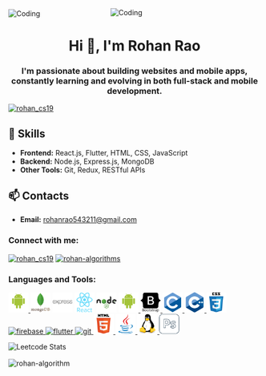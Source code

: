 
<img align="center" alt="Coding" width="1000" src="https://media.licdn.com/dms/image/C5616AQHdAZwmlt3-MQ/profile-displaybackgroundimage-shrink_200_800/0/1628742030836?e=2147483647&v=beta&t=-EQU_CDIBdknkrwEb5j8j7tnMPunCxBw85L684qWg_k">
<img align="right" alt="Coding" width="300" src="https://miro.medium.com/v2/resize:fit:1400/1*4fNBO_UDYEVxM0E5T2FyJQ.gif">
<h1 align="center">Hi 👋, I'm Rohan Rao</h1>
<h3 align="center">I'm passionate about building websites and mobile apps, constantly learning and evolving in both full-stack and mobile development.
</h3>

<p align="left"> <a href="https://twitter.com/rohan_cs19" target="blank"><img src="https://img.shields.io/twitter/follow/rohan_cs19?logo=twitter&style=for-the-badge" alt="rohan_cs19" /></a> </p>


## 💼 Skills
- **Frontend:** React.js, Flutter, HTML, CSS, JavaScript
- **Backend:** Node.js, Express.js, MongoDB
- **Other Tools:** Git, Redux, RESTful APIs


## 📫 Contacts 
- **Email:** rohanrao543211@gmail.com



<h3 align="left">Connect with me:</h3>
<p align="left">
<a href="https://twitter.com/rohan_cs19" target="blank"><img align="center" src="https://raw.githubusercontent.com/rahuldkjain/github-profile-readme-generator/master/src/images/icons/Social/twitter.svg" alt="rohan_cs19" height="30" width="40" /></a>
<a href="https://linkedin.com/in/rohan-algorithms" target="blank"><img align="center" src="https://raw.githubusercontent.com/rahuldkjain/github-profile-readme-generator/master/src/images/icons/Social/linked-in-alt.svg" alt="rohan-algorithms" height="30" width="40" /></a>
</p>

<h3 align="left">Languages and Tools:</h3>
<p align="left">  <a href="https://developer.android.com" target="_blank" rel="noreferrer">
    <img src="https://raw.githubusercontent.com/devicons/devicon/master/icons/android/android-original-wordmark.svg" alt="android" width="40" height="40"/>
  </a>
  <img src="https://raw.githubusercontent.com/devicons/devicon/master/icons/mongodb/mongodb-original-wordmark.svg" alt="mongodb" width="40" height="40"/>
  <img src="https://raw.githubusercontent.com/devicons/devicon/master/icons/express/express-original-wordmark.svg" alt="express" width="40" height="40"/>
  <img src="https://raw.githubusercontent.com/devicons/devicon/master/icons/react/react-original-wordmark.svg" alt="react" width="40" height="40"/>
  <img src="https://raw.githubusercontent.com/devicons/devicon/master/icons/nodejs/nodejs-original-wordmark.svg" alt="nodejs" width="40" height="40"/>
  <a href="https://getbootstrap.com" target="_blank" rel="noreferrer">
  </a><a href="https://developer.android.com" target="_blank" rel="noreferrer"> <img src="https://raw.githubusercontent.com/devicons/devicon/master/icons/android/android-original-wordmark.svg" alt="android" width="40" height="40"/> </a> <a href="https://getbootstrap.com" target="_blank" rel="noreferrer"> <img src="https://raw.githubusercontent.com/devicons/devicon/master/icons/bootstrap/bootstrap-plain-wordmark.svg" alt="bootstrap" width="40" height="40"/> </a> <a href="https://www.cprogramming.com/" target="_blank" rel="noreferrer"> <img src="https://raw.githubusercontent.com/devicons/devicon/master/icons/c/c-original.svg" alt="c" width="40" height="40"/> </a> <a href="https://www.w3schools.com/cpp/" target="_blank" rel="noreferrer"> <img src="https://raw.githubusercontent.com/devicons/devicon/master/icons/cplusplus/cplusplus-original.svg" alt="cplusplus" width="40" height="40"/> </a> <a href="https://www.w3schools.com/css/" target="_blank" rel="noreferrer"> <img src="https://raw.githubusercontent.com/devicons/devicon/master/icons/css3/css3-original-wordmark.svg" alt="css3" width="40" height="40"/> </a> <a href="https://firebase.google.com/" target="_blank" rel="noreferrer"> <img src="https://www.vectorlogo.zone/logos/firebase/firebase-icon.svg" alt="firebase" width="40" height="40"/> </a> <a href="https://flutter.dev" target="_blank" rel="noreferrer"> <img src="https://www.vectorlogo.zone/logos/flutterio/flutterio-icon.svg" alt="flutter" width="40" height="40"/> </a> <a href="https://git-scm.com/" target="_blank" rel="noreferrer"> <img src="https://www.vectorlogo.zone/logos/git-scm/git-scm-icon.svg" alt="git" width="40" height="40"/> </a> <a href="https://www.w3.org/html/" target="_blank" rel="noreferrer"> <img src="https://raw.githubusercontent.com/devicons/devicon/master/icons/html5/html5-original-wordmark.svg" alt="html5" width="40" height="40"/> </a> <a href="https://www.java.com" target="_blank" rel="noreferrer"> <img src="https://raw.githubusercontent.com/devicons/devicon/master/icons/java/java-original.svg" alt="java" width="40" height="40"/> </a> <a href="https://www.linux.org/" target="_blank" rel="noreferrer"> <img src="https://raw.githubusercontent.com/devicons/devicon/master/icons/linux/linux-original.svg" alt="linux" width="40" height="40"/> </a> <a href="https://www.photoshop.com/en" target="_blank" rel="noreferrer"> <img src="https://raw.githubusercontent.com/devicons/devicon/master/icons/photoshop/photoshop-line.svg" alt="photoshop" width="40" height="40"/> </a> </p>

![Leetcode Stats](https://leetcard.jacoblin.cool/rohan_cs)

<p><img align="center" src="https://github-readme-stats.vercel.app/api/top-langs?username=rohan-algorithm&show_icons=true&locale=en&layout=compact" alt="rohan-algorithm" /></p>
